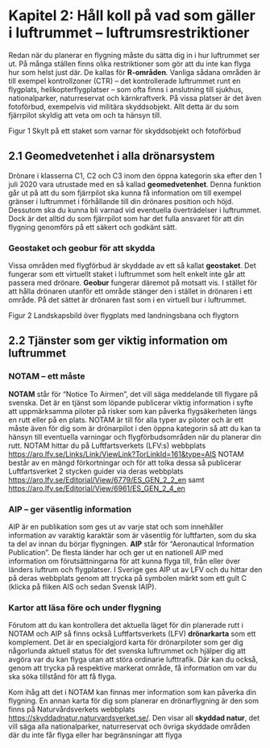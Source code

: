 # Kapitel 2: Håll koll på vad som gäller i luftrummet – luftrumsrestriktioner

Redan när du planerar en flygning måste du sätta dig in i hur luftrummet ser ut. På många
ställen finns olika restriktioner som gör att du inte kan flyga hur som helst just där. De kallas
för **R-områden**. Vanliga sådana områden är till exempel kontrollzoner (CTR) – det
kontrollerade luftrummet runt en flygplats, helikopterflygplatser – som ofta finns i anslutning
till sjukhus, nationalparker, naturreservat och kärnkraftverk. På vissa platser är det även
fotoförbud, exempelvis vid militära skyddsobjekt. Allt detta är du som fjärrpilot skyldig att
veta om och ta hänsyn till.


Figur 1 Skylt på ett staket som varnar för skyddsobjekt och fotoförbud

## 2.1 Geomedvetenhet i alla drönarsystem
Drönare i klasserna C1, C2 och C3 inom den öppna kategorin ska efter den 1 juli 2020 vara
utrustade med en så kallad **geomedvetenhet**. Denna funktion går ut på att du som fjärrpilot
ska kunna få information om till exempel gränser i luftrummet i förhållande till din drönares
position och höjd. Dessutom ska du kunna bli varnad vid eventuella överträdelser i
luftrummet. Dock är det alltid du som fjärrpilot som har det fulla ansvaret för att din flygning
genomförs på ett säkert och godkänt sätt.

### Geostaket och geobur för att skydda
Vissa områden med flygförbud är skyddade av ett så kallat **geostaket**. Det fungerar som ett
virtuellt staket i luftrummet som helt enkelt inte går att passera med drönare.
**Geobur** fungerar däremot på motsatt vis. I stället för att hålla drönaren utanför ett område
stänger den i stället in drönaren i ett område. På det sättet är drönaren fast som i en virtuell
bur i luftrummet. 

Figur 2 Landskapsbild över flygplats med landningsbana och flygtorn

## 2.2 Tjänster som ger viktig information om luftrummet
### NOTAM – ett måste
**NOTAM** står för “Notice To Airmen”, det vill säga meddelande till flygare på svenska. Det är
en tjänst som löpande publicerar viktig information i syfte att uppmärksamma piloter på
risker som kan påverka flygsäkerheten längs en rutt eller på en plats. NOTAM är till för alla
typer av piloter och är ett måste även för dig som är drönarpilot i den öppna kategorin så att
du kan ta hänsyn till eventuella varningar och flygförbudsområden när du planerar din rutt.
NOTAM hittar du på Luftfartsverkets (LFV:s) webbplats
https://aro.lfv.se/Links/Link/ViewLink?TorLinkId=161&type=AIS
NOTAM består av en mängd förkortningar och för att tolka dessa så publicerar Luftfartsverket
2 stycken guider via deras webbplats https://aro.lfv.se/Editorial/View/6779/ES_GEN_2_2_en
samt https://aro.lfv.se/Editorial/View/6961/ES_GEN_2_4_en

### AIP – ger väsentlig information
AIP är en publikation som ges ut av varje stat och som innehåller information av varaktig
karaktär som är väsentlig för luftfarten, som du ska ta del av innan du börjar flygningen. **AIP**
står för “Aeronautical Information Publication”. De flesta länder har och ger ut en nationell
AIP med information om förutsättningarna för att kunna flyga till, från eller över länders
luftrum och flygplatser. I Sverige ges AIP ut av LFV och du hittar den på deras webbplats
genom att trycka på symbolen märkt som ett gult C (klicka på fliken AIS och sedan Svensk
IAIP).

### Kartor att läsa före och under flygning
Förutom att du kan kontrollera det aktuella läget för din planerade rutt i NOTAM och AIP så
finns också Luftfartsverkets (LFV) **drönarkarta** som ett komplement. Det är en specialgjord 
karta för drönarpiloter som ger dig någorlunda aktuell status för det svenska luftrummet och
hjälper dig att avgöra var du kan flyga utan att störa ordinarie lufttrafik. Där kan du också,
genom att trycka på respektive markerat område, få information om var du ska söka tillstånd
för att få flyga.

Kom ihåg att det i NOTAM kan finnas mer information som kan påverka din flygning.
En annan karta för dig som planerar en drönarflygning är den som finns på Naturvårdsverkets
webbplats https://skyddadnatur.naturvardsverket.se/. Den visar all **skyddad natur**, det vill
säga alla nationalparker, naturreservat och övriga skyddade områden där du inte får flyga
eller har begränsningar att flyga